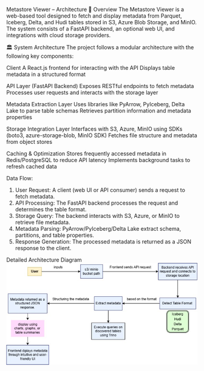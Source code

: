 Metastore Viewer – Architecture
📌 Overview
The Metastore Viewer is a web-based tool designed to fetch and display metadata from Parquet, Iceberg, Delta, and Hudi tables stored in S3, Azure Blob Storage, and MinIO. The system consists of a FastAPI backend, an optional web UI, and integrations with cloud storage providers.

🏛 System Architecture
The project follows a modular architecture with the following key components:

Client
A React.js frontend for interacting with the API
Displays table metadata in a structured format

API Layer (FastAPI Backend)
Exposes RESTful endpoints to fetch metadata
Processes user requests and interacts with the storage layer

Metadata Extraction Layer
Uses libraries like PyArrow, PyIceberg, Delta Lake to parse table schemas
Retrieves partition information and metadata properties

Storage Integration Layer
Interfaces with S3, Azure, MinIO using SDKs (boto3, azure-storage-blob, MinIO SDK)
Fetches file structure and metadata from object stores

Caching & Optimization
Stores frequently accessed metadata in Redis/PostgreSQL to reduce API latency
Implements background tasks to refresh cached data


Data Flow:

1. User Request: A client (web UI or API consumer) sends a request to fetch metadata.
2. API Processing: The FastAPI backend processes the request and determines the table format.
3. Storage Query: The backend interacts with S3, Azure, or MinIO to retrieve file metadata.
4. Metadata Parsing: PyArrow/PyIceberg/Delta Lake extract schema, partitions, and table properties.
5. Response Generation: The processed metadata is returned as a JSON response to the client.

Detailed Architecture Diagram
![Architecture Diagram](./pictures/architecture.jpg)
